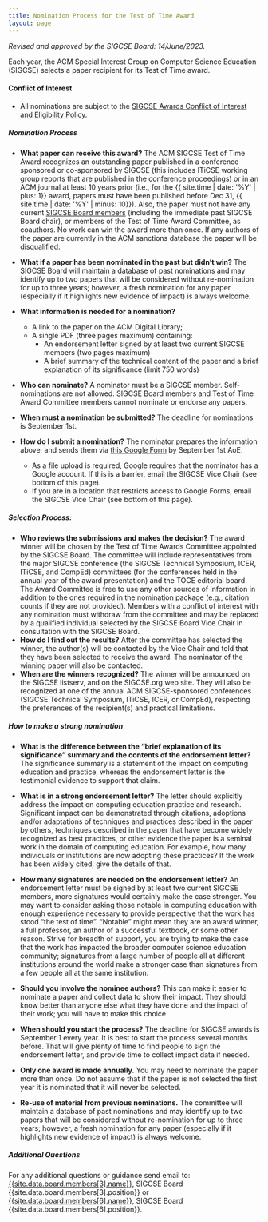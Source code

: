 ```yaml
---
title: Nomination Process for the Test of Time Award
layout: page
---
```

*Revised and approved by the SIGCSE Board: 14/June/2023.*
                    

Each year, the ACM Special Interest Group on Computer Science Education (SIGCSE) selects a paper recipient for its Test of Time award.


#### Conflict of Interest

* All nominations are subject to the [SIGCSE Awards Conflict of Interest and Eligibility Policy]({{"/policies/awards/index.html"|absolute_url}}).


##### Nomination Process

* **What paper can receive this award?** The ACM SIGCSE Test of Time Award recognizes an outstanding paper published in a conference sponsored or co-sponsored by SIGCSE (this includes ITiCSE working group reports that are published in the conference proceedings) or in an ACM journal at least 10 years prior (i.e., for the {{ site.time | date: '%Y' | plus: 1}} award, papers must have been published before Dec 31, {{ site.time | date: '%Y' | minus: 10}}). Also, the paper must not have any current [SIGCSE Board members]({{"/about/board.html"|absolute_url}}) (including the immediate past SIGCSE Board chair), or members of the Test of Time Award Committee, as coauthors. No work can win the award more than once. If any authors of the paper are currently in the ACM sanctions database the paper will be disqualified. 

* **What if a paper has been nominated in the past but didn’t win?** The SIGCSE Board will maintain a database of past nominations and may identify up to two papers that will be considered without re-nomination for up to three years; however, a fresh nomination for any paper (especially if it highlights new evidence of impact) is always welcome.


* **What information is needed for a nomination?**
	* A link to the paper on the ACM Digital Library;
	* A single PDF (three pages maximum) containing:
		* An endorsement letter signed by at least two current SIGCSE members (two pages maximum)
		* A brief summary of the technical content of the paper and a brief explanation of its significance (limit 750 words)

* **Who can nominate?** A nominator must be a SIGCSE member. Self-nominations are not allowed. SIGCSE Board members and Test of Time Award Committee members cannot nominate or endorse any papers.

* **When must a nomination be submitted?** The deadline for nominations is September 1st. 

* **How do I submit a nomination?** The nominator prepares the information above, and sends them via [this Google Form](https://docs.google.com/forms/d/e/1FAIpQLScW1eSD0C0RWN7iWaxTTB06qx58T5xBB0fnA6Jrwvi4ZqFpsw/viewform?usp=sf_link) by September 1st AoE. 
	* As a file upload is required, Google requires that the nominator has a Google account. If this is a barrier, email the SIGCSE Vice Chair (see bottom of this page).
	* If you are in a location that restricts access to Google Forms, email the SIGCSE Vice Chair (see bottom of this page).


##### Selection Process:

* **Who reviews the submissions and makes the decision?** The award winner will be chosen by the Test of Time Awards Committee appointed by the SIGCSE Board. The committee will include representatives from the major SIGCSE conference (the SIGCSE Technical Symposium, ICER, ITiCSE, and CompEd) committees (for the conferences held in the annual year of the award presentation) and the TOCE editorial board. The Award Committee is free to use any other sources of information in addition to the ones required in the nomination package (e.g., citation counts if they are not provided). Members with a conflict of interest with any nomination must withdraw from the committee and may be replaced by a qualified individual selected by the SIGCSE Board Vice Chair in consultation with the SIGCSE Board.
* **How do I find out the results?** After the committee has selected the winner, the author(s) will be contacted by the Vice Chair and told that they have been selected to receive the award. The nominator of the winning paper will also be contacted.
* **When are the winners recognized?** The winner will be announced on the SIGCSE listserv, and on the SIGCSE.org web site. They will also be recognized at one of the annual ACM SIGCSE-sponsored conferences (SIGCSE Technical Symposium, ITiCSE, ICER, or CompEd), respecting the preferences of the recipient(s) and practical limitations.



##### How to make a strong nomination

* **What is the difference between the “brief explanation of its significance” summary and the contents of the endorsement letter?** The significance summary is a statement of the impact on computing education and practice, whereas the endorsement letter is the testimonial evidence to support that claim.

* **What is in a strong endorsement letter?** The letter should explicitly address the impact on computing education practice and research. Significant impact can be demonstrated through citations, adoptions and/or adaptations of techniques and practices described in the paper by others, techniques described in the paper that have become widely recognized as best practices, or other evidence the paper is a seminal work in the domain of computing education. For example, how many individuals or institutions are now adopting these practices? If the work has been widely cited, give the details of that.

* **How many signatures are needed on the endorsement letter?** An endorsement letter must be signed by at least two current SIGCSE members, more signatures would certainly make the case stronger. You may want to consider asking those notable in computing education with enough experience necessary to provide perspective that the work has stood “the test of time”. “Notable” might mean they are an award winner, a full professor, an author of a successful textbook, or some other reason. Strive for breadth of support, you are trying to make the case that the work has impacted the broader computer science education community; signatures from a large number of people all at different institutions around the world make a stronger case than signatures from a few people all at the same institution.

* **Should you involve the nominee authors?** This can make it easier to nominate a paper and collect data to show their impact. They should know better than anyone else what they have done and the impact of their work; you will have to make this choice.

* **When should you start the process?** The deadline for SIGCSE awards is September 1 every year. It is best to start the process several months before. That will give plenty of time to find people to sign the endorsement letter, and provide time to collect impact data if needed.

* **Only one award is made annually.** You may need to nominate the paper more than once. Do not assume that if the paper is not selected the first year it is nominated that it will never be selected.

* **Re-use of material from previous nominations.** The committee will maintain a database of past nominations and may identify up to two papers that will be considered without re-nomination for up to three years; however, a fresh nomination for any paper (especially if it highlights new evidence of impact) is always welcome.


##### Additional Questions
For any additional questions or guidance send email to:
[{{site.data.board.members[3].name}}](mailto:{{site.data.board.members[3].email}}), SIGCSE Board {{site.data.board.members[3].position}} or
[{{site.data.board.members[6].name}}](mailto:{{site.data.board.members[6].email}}), SIGCSE Board {{site.data.board.members[6].position}}.
  

